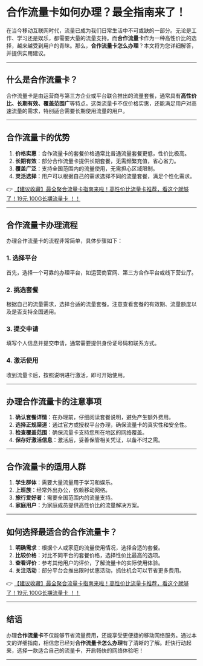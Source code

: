 # 合作流量卡如何办理？最全指南来了！

在当今移动互联网时代，流量已成为我们日常生活中不可或缺的一部分。无论是工作、学习还是娱乐，都需要大量的流量支持。而**合作流量卡**作为一种高性价比的选择，越来越受到用户的青睐。那么，**合作流量卡怎么办理**？本文将为您详细解答，并提供实用建议。

---

## 什么是合作流量卡？

合作流量卡是由运营商与第三方企业或平台联合推出的流量套餐，通常具有**高性价比、长期有效、覆盖范围广**等特点。这类流量卡不仅价格实惠，还能满足用户对高速流量的需求，特别适合需要长期使用流量的用户。

---

## 合作流量卡的优势

1. **价格实惠**：合作流量卡的套餐价格通常比普通流量套餐更低，性价比极高。
2. **长期有效**：部分合作流量卡提供长期套餐，无需频繁充值，省心省力。
3. **覆盖广泛**：支持全国范围内的流量使用，无需担心区域限制。
4. **灵活选择**：用户可以根据自己的需求选择不同的流量套餐，满足个性化需求。

👉 [【建议收藏】最全聚合流量卡指南来啦！高性价比流量卡推荐，看这个就够了！19元 100G长期流量卡 ！！](https://bit.ly/Liuliangka)

---

## 合作流量卡办理流程

办理合作流量卡的流程非常简单，具体步骤如下：

### 1. 选择平台
首先，选择一个可靠的办理平台，如运营商官网、第三方合作平台或线下营业厅。

### 2. 挑选套餐
根据自己的流量需求，选择合适的流量套餐。注意查看套餐的有效期、流量额度以及是否支持全国通用。

### 3. 提交申请
填写个人信息并提交申请，通常需要提供身份证号码和联系方式。

### 4. 激活使用
收到流量卡后，按照说明进行激活，即可开始使用。

---

## 办理合作流量卡的注意事项

1. **确认套餐详情**：在办理前，仔细阅读套餐说明，避免产生额外费用。
2. **选择正规渠道**：通过官方或授权平台办理，确保流量卡的真实性和安全性。
3. **检查覆盖范围**：确保流量卡支持您所在地区的网络覆盖。
4. **保存好激活信息**：激活后，妥善保管相关凭证，以备不时之需。

---

## 合作流量卡的适用人群

1. **学生群体**：需要大量流量用于学习和娱乐。
2. **上班族**：经常外出办公，依赖移动网络。
3. **旅行爱好者**：需要全国范围内的流量支持。
4. **家庭用户**：为家庭成员提供高性价比的流量解决方案。

---

## 如何选择最适合的合作流量卡？

1. **明确需求**：根据个人或家庭的流量使用情况，选择合适的套餐。
2. **比较价格**：对比不同平台的套餐价格，选择性价比最高的选项。
3. **查看评价**：参考其他用户的评价，了解流量卡的实际使用体验。
4. **关注活动**：部分平台会推出限时优惠活动，抓住机会可以节省更多费用。

👉 [【建议收藏】最全聚合流量卡指南来啦！高性价比流量卡推荐，看这个就够了！19元 100G长期流量卡 ！！](https://bit.ly/Liuliangka)

---

## 结语

办理**合作流量卡**不仅能够节省流量费用，还能享受更便捷的移动网络服务。通过本文的详细指南，相信您已经对**合作流量卡怎么办理**有了清晰的了解。赶快行动起来，选择一款适合自己的流量卡，开启畅快的网络体验吧！

---
